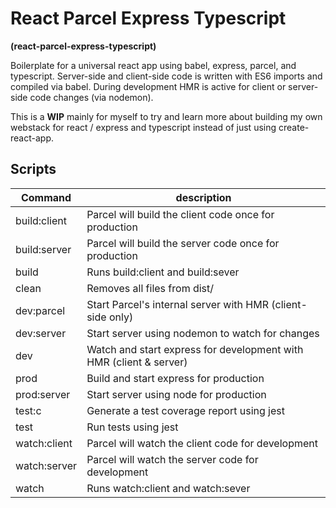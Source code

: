 # React Parcel Express Typescript

**(react-parcel-express-typescript)**

Boilerplate for a universal react app using babel, express, parcel, and typescript. Server-side and client-side code is written with ES6 imports and compiled via babel. During development HMR is active for client or server-side code changes (via nodemon).

This is a **WIP** mainly for myself to try and learn more about building my own webstack for react / express and typescript instead of just using create-react-app.

## Scripts

| Command      | description                                                        |
| ------------ | ------------------------------------------------------------------ |
| build:client | Parcel will build the client code once for production              |
| build:server | Parcel will build the server code once for production              |
| build        | Runs build:client and build:sever                                  |
| clean        | Removes all files from dist/                                       |
| dev:parcel   | Start Parcel's internal server with HMR (client-side only)         |
| dev:server   | Start server using nodemon to watch for changes                    |
| dev          | Watch and start express for development with HMR (client & server) |
| prod         | Build and start express for production                             |
| prod:server  | Start server using node for production                             |
| test:c       | Generate a test coverage report using jest                         |
| test         | Run tests using jest                                               |
| watch:client | Parcel will watch the client code for development                  |
| watch:server | Parcel will watch the server code for development                  |
| watch        | Runs watch:client and watch:sever                                  |
